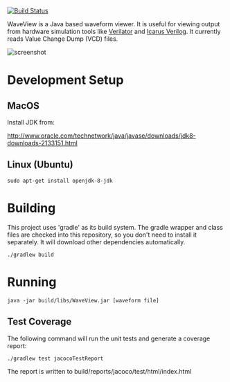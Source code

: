 [![Build Status](https://travis-ci.org/jbush001/WaveView.svg?branch=master)](https://travis-ci.org/jbush001/WaveView)

WaveView is a Java based waveform viewer. It is useful for viewing output from
hardware simulation tools like [Verilator](http://www.veripool.org/wiki/verilator)
and [Icarus Verilog](http://iverilog.icarus.com/). It currently reads
Value Change Dump (VCD) files.

![screenshot](https://raw.githubusercontent.com/wiki/jbush001/WaveView/screenshot.png)

# Development Setup
## MacOS

Install JDK from:

  http://www.oracle.com/technetwork/java/javase/downloads/jdk8-downloads-2133151.html

## Linux (Ubuntu)

    sudo apt-get install openjdk-8-jdk

# Building

This project uses 'gradle' as its build system. The gradle wrapper and class
files are checked into this repository, so you don't need to install it
separately. It will download other dependencies automatically.

    ./gradlew build

# Running

    java -jar build/libs/WaveView.jar [waveform file]

## Test Coverage

The following command will run the unit tests and generate a coverage report:

    ./gradlew test jacocoTestReport

The report is written to build/reports/jacoco/test/html/index.html
